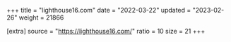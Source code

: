 +++
title = "lighthouse16.com"
date = "2022-03-22"
updated = "2023-02-26"
weight = 21866

[extra]
source = "https://lighthouse16.com/"
ratio = 10
size = 21
+++
